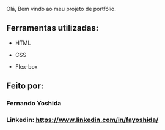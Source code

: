 Olá, Bem vindo ao meu projeto de portfólio.

## Ferramentas utilizadas:

* HTML

* CSS

* Flex-box

## Feito por:

### Fernando Yoshida

### Linkedin: https://www.linkedin.com/in/fayoshida/
